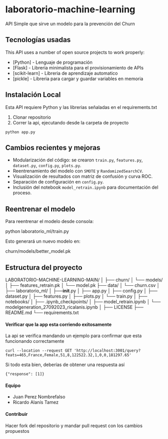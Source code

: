 # laboratorio-machine-learning
API Simple que sirve un modelo para la prevención del Churn

## Tecnologías usadas
This API uses a number of open source projects to work properly:

* [Python] - Lenguaje de programación
* [Flask] - Libreria minimalista para el provisionamiento de APIs
* [scikit-learn] - Libreria de aprendizaje automatico
* [pickle] - Libreria para cargar y guardar variables en memoria

## Instalación Local
Esta API requiere Python y las librerias señaladas en el requirements.txt

1. Clonar repositorio
2. Correr la api, ejecutando desde la carpeta de proyecto

```
python app.py
```
## Cambios recientes y mejoras

- Modularización del código: se crearon `train.py`, `features.py`, `dataset.py`, `config.py`, `plots.py`.
- Reentrenamiento del modelo con `SMOTE` y `RandomizedSearchCV`.
- Visualización de resultados con matriz de confusión y curva ROC.
- Separación de configuración en `config.py`.
- Inclusión del notebook `model_retrain.ipynb` para documentación del proceso.

## Reentrenar el modelo

Para reentrenar el modelo desde consola:

python laboratorio_ml/train.py


Esto generará un nuevo modelo en:

churn/models/better_model.pk


## Estructura del proyecto

LABORATORIO-MACHINE-LEARNING-MAIN/
│
├── churn/
│   └── models/
│       ├── features_retrain.pk
│       └── model.pk
├── data/
│   └── churn.csv
│
├── laboratorio_ml/
│   ├──__init__.py
│   ├── app.py
│   ├── config.py
│   ├── dataset.py
│   ├── features.py
│   ├── plots.py
│   └── train.py
│
├── notebooks/
│   ├── .ipynb_checkpoints/
│   ├── model_retrain.ipynb
│   └── modelgeneration_27092023_ricalanis.ipynb
│
├── LICENSE
├── README.md
└── requirements.txt

#### Verificar que la app esta corriendo exitosamente

La api se verifica mandando un ejemplo para confirmar que esta funcionando correctamente

```
curl --location --request GET 'http://localhost:3001/query?feats=465,France,Female,51,8,122522.32,1,0,0,181297.65'
```

Si todo esta bien, deberías de obtener una respuesta así
```
{"response": [1]}
```

#### Equipo

* Juan Perez Nombrefalso
* Ricardo Alanís Tamez

#### Contribuir

Hacer fork del repositorio y mandar pull request con los cambios propuestos

